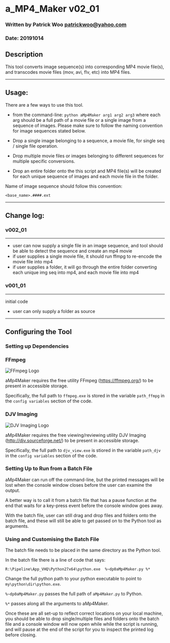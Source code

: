 # a_MP4_Maker v02_01
### Written by Patrick Woo patrickwoo@yahoo.com
### Date: 20191014

## Description
This tool converts image sequence(s) into corresponding MP4 movie file(s), 
and transcodes movie files (mov, avi, flv, etc) into MP4 files.

---
## Usage:
There are a few ways to use this tool.
- from the command-line: `python aMp4Maker arg1 arg2 arg3` where each arg should be a full path of a movie file or a single image from a sequence of images. Please make sure to follow the naming convention for image sequences stated below.

- Drop a single image belonging to a sequence, a movie file, for single seq / single file operation.

- Drop multiple movie files or images belonging to different sequences for multiple specific conversions.

- Drop an entire folder onto the this script 
and MP4 file(s) will be created for each unique sequence of images and each movie file in the folder.

Name of image sequence should follow this convention:

    <base_name>.####.ext

----
## Change log:

### v002_01
---
- user can now supply a single file in an image sequence, and tool should be able to detect the sequence and create an mp4 movie
- if user supplies a single movie file, it should run ffmpg to re-encode the movie file into mp4
- if user supplies a folder, it will go through the entire folder converting each unique img seq into mp4, and each movie file into mp4

### v001_01
---
initial code
- user can only supply a folder as source

----
## Configuring the Tool

### Setting up Dependencies

### FFmpeg
![FFmpeg Logo](https://tigr.net/wp-content/uploads/2016/12/ffmpeg.logo_-150x150.png)

aMp4Maker requires the free utility FFmpeg (https://ffmpeg.org/) to be present in accessible storage.

Specifically, the full path to `ffmpeg.exe` is stored in the variable `path_ffmpg` in the `config variables` section of the code.

### DJV Imaging
![DJV Imaging Logo](http://djv.sourceforge.net/images/djv-logo-large.png)

aMp4Maker requires the free viewing/reviewing utility DJV Imaging (http://djv.sourceforge.net/) to be present in accessible storage.

Specifically, the full path to `djv_view.exe` is stiored in the variable `path_djv` in the `config variables` section of the code.

### Setting Up to Run from a Batch File
aMp4Maker can run off the command-line, but the printed messages will be lost when the console window closes before the user can examine the output. 

A better way is to call it from a batch file that has a pause function at the end that waits for a key-press event before the console window goes away.

With the batch file, user can still drag and drop files and folders onto the batch file, and these will still be able to get passed on to the Python tool as arguments.

### Using and Customising the Batch File
The batch file needs to be placed in the same directory as the Python tool.

In the batch file there is a line of code that says:

    R:\Pipeline\App_VHQ\Python27x64\python.exe  %~dp0aMp4Maker.py %*

Change the full python path to your python executable to point to `my\python\dir\python.exe`. 

`%~dp0aMp4Maker.py` passes the full path of `aMp4Maker.py` to Python.

`%*` passes along all the arguments to aMp4Maker.

Once these are all set-up to reflect correct locations on your local machine, you should be able to drop single/multiple files and folders onto the batch file and a console window will now open while while the script is running, and will pause at the end of the script for you to inspect the printed log before closing.
